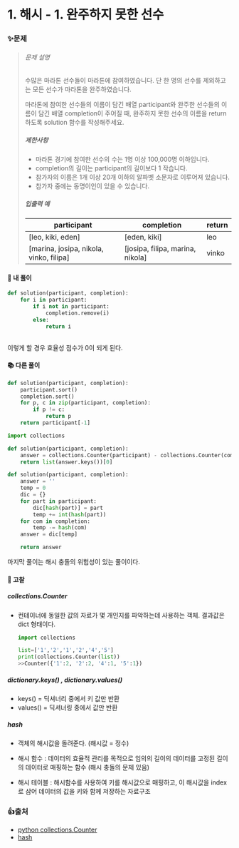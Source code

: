# 1. 해시 - 1. 완주하지 못한 선수

### ✨문제

> ###### 문제 설명
>
> 수많은 마라톤 선수들이 마라톤에 참여하였습니다. 단 한 명의 선수를 제외하고는 모든 선수가 마라톤을 완주하였습니다.
>
> 마라톤에 참여한 선수들의 이름이 담긴 배열 participant와 완주한 선수들의 이름이 담긴 배열 completion이 주어질 때, 완주하지 못한 선수의 이름을 return 하도록 solution 함수를 작성해주세요.
>
> ##### 제한사항
>
> - 마라톤 경기에 참여한 선수의 수는 1명 이상 100,000명 이하입니다.
> - completion의 길이는 participant의 길이보다 1 작습니다.
> - 참가자의 이름은 1개 이상 20개 이하의 알파벳 소문자로 이루어져 있습니다.
> - 참가자 중에는 동명이인이 있을 수 있습니다.
>
> ##### 입출력 예
>
> | participant                             | completion                       | return |
> | --------------------------------------- | -------------------------------- | ------ |
> | [leo, kiki, eden]                       | [eden, kiki]                     | leo    |
> | [marina, josipa, nikola, vinko, filipa] | [josipa, filipa, marina, nikola] | vinko  |



#### **🎈 내 풀이** 

```python
def solution(participant, completion):
    for i in participant:
        if i not in participant:
            completion.remove(i)
        else:
            return i
        
```

이렇게 할 경우 효율성 점수가 0이 되게 된다.

#### **📚 다른 풀이** 

```python
def solution(participant, completion):
    participant.sort()
    completion.sort()
    for p, c in zip(participant, completion):
        if p != c:
            return p
    return participant[-1]
```

```python
import collections

def solution(participant, completion):
    answer = collections.Counter(participant) - collections.Counter(completion)
    return list(answer.keys())[0]
```

```python
def solution(participant, completion):
    answer = ''
    temp = 0
    dic = {}
    for part in participant:
        dic[hash(part)] = part
        temp += int(hash(part))
    for com in completion:
        temp -= hash(com)
    answer = dic[temp]

    return answer
```

마지막 풀이는 해시 충돌의 위험성이 있는 풀이이다.



#### **🧨 고찰**

##### collections.Counter

- 컨테이너에 동일한 값의 자료가 몇 개인지를 파악하는데 사용하는 객체. 결과값은 dict 형태이다.

  ```python
  import collections
  
  list=['1','2','1','2','4','5']
  print(collections.Counter(list))
  >>Counter({'1':2, '2':2, '4':1, '5':1})
  ```

  



##### dictionary.keys() , dictionary.values()

- keys() = 딕셔너리 중에서 키 값만 반환
- values() = 딕셔너링 중에서 값만 반환



##### hash

- 객체의 해시값을 돌려준다. (해시값 = 정수)

- 해시 함수 : 데이터의 효율적 관리를 목적으로 임의의 길이의 데이터를 고정된 길이의 데이터로 매핑하는 함수 (해시 충돌의 문제 있음)
- 해시 테이블 : 해시함수를 사용하여 키를 해시값으로 매핑하고, 이 해시값을 index로 삼어 데이터의 값을 키와 함께 저장하는 자료구조



### 👍출처

- [python collections.Counter](https://excelsior-cjh.tistory.com/94)
- [hash](https://ratsgo.github.io/data%20structure&algorithm/2017/10/25/hash/)

